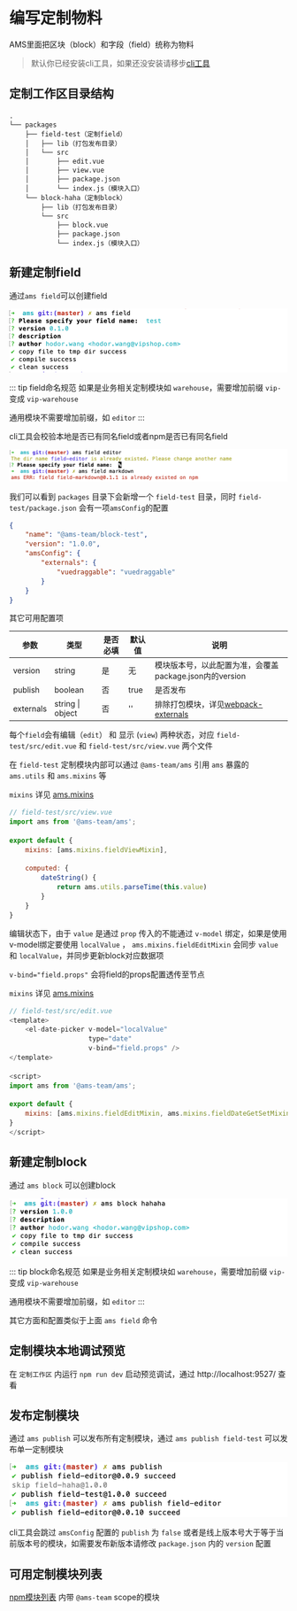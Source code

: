 # 编写定制物料

AMS里面把区块（block）和字段（field）统称为物料

> 默认你已经安装cli工具，如果还没安装请移步[cli工具](/api/cli.html)

## 定制工作区目录结构

```
.
└── packages
    ├── field-test（定制field）
    │   ├── lib（打包发布目录）
    │   └── src
    │       ├── edit.vue 
    │       ├── view.vue
    │       ├── package.json
    │       └── index.js（模块入口）
    └── block-haha（定制block）
        ├── lib（打包发布目录）
        └── src  
            ├── block.vue
            ├── package.json
            └── index.js（模块入口）
```

## 新建定制field

通过`ams field`可以创建field

![cli-field](../assets/cli-field.png)

::: tip field命名规范
如果是业务相关定制模块如 `warehouse`，需要增加前缀 `vip-` 变成 `vip-warehouse`

通用模块不需要增加前缀，如 `editor`
:::

cli工具会校验本地是否已有同名field或者npm是否已有同名field

![cli-field-check](../assets/cli-field-check.png)

我们可以看到 `packages` 目录下会新增一个 `field-test` 目录，同时 `field-test/package.json` 会有一项`amsConfig`的配置

``` json {4,5,6,7,8}
{
    "name": "@ams-team/block-test",
    "version": "1.0.0",
    "amsConfig": {
        "externals": {
            "vuedraggable": "vuedraggable"
        }
    }
}
```

其它可用配置项

| 参数 | 类型 | 是否必填 | 默认值 | 说明
| -- | -- | -- | -- | -- |
| version | string | 是 | 无 | 模块版本号，以此配置为准，会覆盖package.json内的version
| publish | boolean | 否 | true | 是否发布
| externals | string \| object | 否 | '' | 排除打包模块，详见[webpack-externals](https://webpack.js.org/configuration/externals/)

每个`field`会有编辑（`edit`） 和 显示 (`view`) 两种状态，对应 `field-test/src/edit.vue` 和 `field-test/src/view.vue` 两个文件

在 `field-test` 定制模块内部可以通过 `@ams-team/ams` 引用 `ams` 暴露的` ams.utils` 和 `ams.mixins` 等

`mixins` 详见 [ams.mixins](../api/ams-mixins.md) 

``` js {2,5,9}
// field-test/src/view.vue
import ams from '@ams-team/ams';

export default {
    mixins: [ams.mixins.fieldViewMixin],

    computed: {
        dateString() {
            return ams.utils.parseTime(this.value)
        }
    }
}
```

编辑状态下，由于 `value` 是通过 `prop` 传入的不能通过 `v-model` 绑定，如果是使用v-model绑定要使用 `localValue` ，  `ams.mixins.fieldEditMixin` 会同步 `value` 和 `localValue`，并同步更新block对应数据项

`v-bind="field.props"` 会将field的props配置透传至节点

`mixins` 详见 [ams.mixins](../api/ams-mixins.md) 

``` js {3,5,12}
// field-test/src/edit.vue
<template>
    <el-date-picker v-model="localValue"
                    type="date"
                    v-bind="field.props" />
</template>

<script>
import ams from '@ams-team/ams';

export default {
    mixins: [ams.mixins.fieldEditMixin, ams.mixins.fieldDateGetSetMixin]
}
</script>
```

## 新建定制block

通过 `ams block` 可以创建block

![cli-block](../assets/cli-block.png)

::: tip block命名规范
如果是业务相关定制模块如 `warehouse`，需要增加前缀 `vip-` 变成 `vip-warehouse`

通用模块不需要增加前缀，如 `editor`
:::

其它方面和配置类似于上面 `ams field` 命令

## 定制模块本地调试预览

在 `定制工作区` 内运行 `npm run dev` 启动预览调试，通过 http://localhost:9527/ 查看

## 发布定制模块

通过 `ams publish` 可以发布所有定制模块，通过 `ams publish field-test` 可以发布单一定制模块

![cli-publish](../assets/cli-publish.png)

cli工具会跳过 `amsConfig` 配置的 `publish` 为 `false` 或者是线上版本号大于等于当前版本号的模块，如需要发布新版本请修改 `package.json` 内的 `version` 配置

## 可用定制模块列表

[npm模块列表](https://www.npmjs.com/search?q=%40ams-team) 内带 `@ams-team` scope的模块
